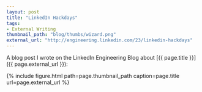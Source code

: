 ```yaml
---
layout: post
title: "LinkedIn Hackdays"
tags:
- External Writing
thumbnail_path: "blog/thumbs/wizard.png"
external_url: "http://engineering.linkedin.com/23/linkedin-hackdays"
---  
```


A blog post I wrote on the LinkedIn Engineering Blog about [{{ page.title }}]({{ page.external_url }}):

{% include figure.html path=page.thumbnail_path caption=page.title url=page.external_url %}

